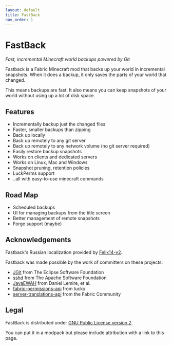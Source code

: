 ```yaml
---
layout: default
title: FastBack
nav_order: 1
---
```


# FastBack
*Fast, incremental Minecraft world backups powered by Git*

Fastback is a Fabric Minecraft mod that backs up your world in incremental snapshots.  When it does a backup,
it only saves the parts of your world that changed.  

This means backups are fast.  It also means you can keep snapshots of your world without using up a lot
of disk space.

## Features

* Incrementally backup just the changed files
* Faster, smaller backups than zipping
* Back up locally
* Back up remotely to any git server
* Back up remotely to any network volume (no git server required)
* Easily restore backup snapshots
* Works on clients and dedicated servers
* Works on Linux, Mac and Windows
* Snapshot pruning, retention policies
* LuckPerms support
* ..all with easy-to-use minecraft commands


## Road Map
* Scheduled backups
* UI for managing backups from the title screen
* Better management of remote snapshots
* Forge support (maybe)

## Acknowledgements

Fastback's Russian localization provided by [Felix14-v2](https://github.com/Felix14-v2).

Fastback was made possible by the work of committers on these projects:
* [JGit](https://www.eclipse.org/jgit/) from The Eclipse Software Foundation
* [sshd](https://mina.apache.org/sshd-project/) from The Apache Software Foundation
* [JavaEWAH](https://github.com/lemire/javaewah) from Daniel Lemire, et al.
* [fabric-permissions-api](https://github.com/lucko/fabric-permissions-api) from lucko
* [server-translations-api](https://github.com/NucleoidMC/Server-Translations) from the Fabric Community

## Legal
 
FastBack is distributed under [GNU Public License version 2](https://github.com/pcal43/fastback/blob/main/LICENSE). 

You can put it in a modpack but please include attribution with a link to this page.
